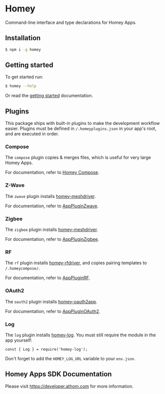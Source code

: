 # Homey

Command-line interface and type declarations for Homey Apps.

## Installation

```bash
$ npm i -g homey
```

## Getting started

To get started run:
```bash
$ homey --help
```

Or read the [getting started](https://apps.developer.athom.com/tutorial-Getting%20Started.html) documentation.

## Plugins

This package ships with built-in plugins to make the development workflow easier. Plugins must be defined in `/.homeyplugins.json` in your app's root, and are executed in order.

### Compose
The `compose` plugin copies & merges files, which is useful for very large Homey Apps.

For documentation, refer to [Homey Compose](https://apps.developer.athom.com/tutorial-Homey%20Compose.html).

### Z-Wave
The `zwave` plugin installs [homey-meshdriver](https://www.npmjs.com/package/homey-meshdriver).

For documentation, refer to [AppPluginZwave](lib/AppPluginZwave/index.js).

### Zigbee
The `zigbee` plugin installs [homey-meshdriver](https://www.npmjs.com/package/homey-meshdriver).

For documentation, refer to [AppPluginZigbee](lib/AppPluginZigbee/index.js).

### RF
The `rf` plugin installs [homey-rfdriver](https://www.npmjs.com/package/homey-rfdriver), and copies pairing templates to `/.homeycompose/`.

For documentation, refer to [AppPluginRF](lib/AppPluginRF/index.js).

### OAuth2
The `oauth2` plugin installs [homey-oauth2app](https://github.com/athombv/node-homey-oauth2app).

For documentation, refer to [AppPluginOAuth2](lib/AppPluginOAuth2/index.js).

### Log
The `log` plugin installs [homey-log](https://www.npmjs.com/package/homey-log). You must still require the module in the app yourself:

```
const { Log } = require('homey-log');
```

Don't forget to add the `HOMEY_LOG_URL` variable to your `env.json`.

## Homey Apps SDK Documentation
Please visit https://developer.athom.com for more information.
